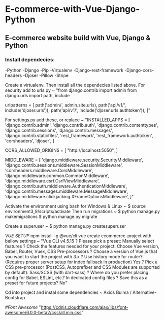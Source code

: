 # E-commerce-with-Vue-Django-Python

## E-commerce website build with Vue, Django &amp; Python

### Install dependecies:

-Python
-Django
-Pip
-Virtualenv
-Django-rest-framework
-Django-cors-headers
-Djoser
-Pillow
-Stripe

Create a virtualenv. Then install all the dependecies listed above.
For security add to urls.py ~
"from django.contrib import admin
from django.urls import path, include

urlpatterns = [
path('admin/', admin.site.urls),
path('api/v1/', include('djoser.urls')),
path('api/v1/', include('djoser.urls.authtoken')),
]"

For settings.py add these, or replace ~
"INSTALLED_APPS = [
'django.contrib.admin',
'django.contrib.auth',
'django.contrib.contenttypes',
'django.contrib.sessions',
'django.contrib.messages',
'django.contrib.staticfiles',
'rest_framework',
'rest_framework.authtoken',
'corsheaders',
'djoser',
]

CORS_ALLOWED_ORIGINS = [
"http://localhost:5050",
]

MIDDLEWARE = [
'django.middleware.security.SecurityMiddleware',
'django.contrib.sessions.middleware.SessionMiddleware',
'corsheaders.middleware.CorsMiddleware',
'django.middleware.common.CommonMiddleware',
'django.middleware.csrf.CsrfViewMiddleware',
'django.contrib.auth.middleware.AuthenticationMiddleware',
'django.contrib.messages.middleware.MessageMiddleware',
'django.middleware.clickjacking.XFrameOptionsMiddleware',
]"

Activate the environment using bash for Windows & Linux ~
$ source environment3_9/scripts/activate
Then run migrations ~
$ python manage.py makemigrations
$ python manage.py migrate

Create a superuser ~
$ python manage.py createsuperuser

_VUE SETUP_
npm install -g @vue/cli
vue create ecommerce-project with bellow settings ~
"Vue CLI v4.5.15
? Please pick a preset: Manually select features
? Check the features needed for your project: Choose Vue version, Babel, Router, Vuex, CSS Pre-processors
? Choose a version of Vue.js that you want to start the project with 3.x
? Use history mode for router? (Requires proper server setup for index fallback in production) Yes
? Pick a CSS pre-processor (PostCSS, Autoprefixer and CSS Modules are supported by default): Sass/SCSS (with dart-sass)
? Where do you prefer placing config for Babel, ESLint, etc.? In dedicated config files
? Save this as a preset for future projects? No"

Cd into project and instal some dependencies ~
Axios
Bulma / Alternative-Bootstrap

#_Font Awesome_
"https://cdnjs.cloudflare.com/ajax/libs/font-awesome/6.0.0-beta2/css/all.min.css"
